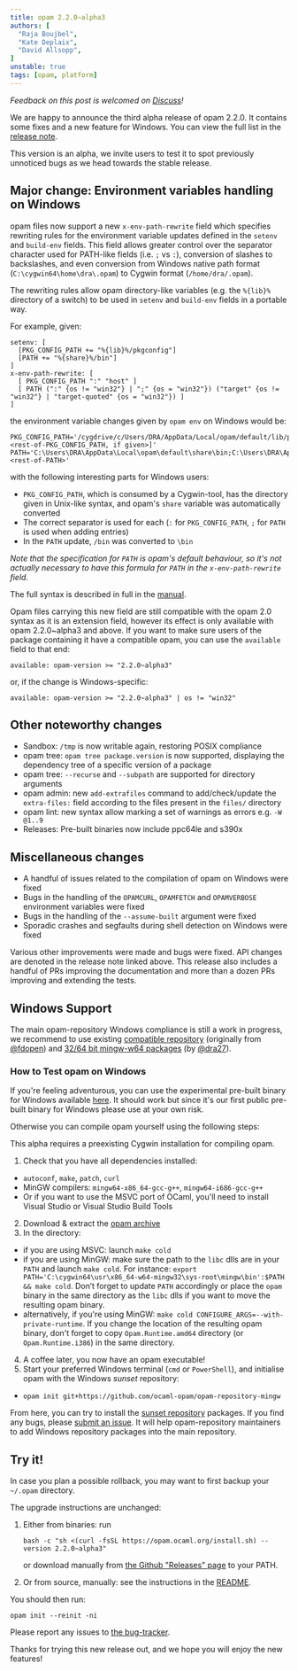 ```yaml
---
title: opam 2.2.0~alpha3
authors: [
  "Raja Boujbel",
  "Kate Deplaix",
  "David Allsopp",
]
unstable: true
tags: [opam, platform]
---
```


_Feedback on this post is welcomed on [Discuss](https://discuss.ocaml.org/t/ann-opam-2-2-0-alpha3/13431)!_

We are happy to announce the third alpha release of opam 2.2.0. It contains
some fixes and a new feature for Windows.  You can view the full list in the
[release note](https://github.com/ocaml/opam/releases/tag/2.2.0-alpha3).

This version is an alpha, we invite users to test it to spot previously
unnoticed bugs as we head towards the stable release.

## Major change: Environment variables handling on Windows

opam files now support a new `x-env-path-rewrite` field which
specifies rewriting rules for the environment variable updates defined in
the `setenv` and `build-env` fields. This field allows greater control over the
separator character used for PATH-like fields (i.e. `;` vs `:`), conversion of
slashes to backslashes, and even conversion from Windows native path format
(`C:\cygwin64\home\dra\.opam`) to Cygwin format (`/home/dra/.opam`).

The rewriting rules allow opam directory-like variables (e.g. the `%{lib}%` directory
of a switch) to be used in `setenv` and `build-env` fields in a portable way.

For example, given:
```
setenv: [
  [PKG_CONFIG_PATH += "%{lib}%/pkgconfig"]
  [PATH += "%{share}%/bin"]
]
x-env-path-rewrite: [
  [ PKG_CONFIG_PATH ":" "host" ]
  [ PATH (":" {os != "win32"} | ";" {os = "win32"}) ("target" {os != "win32"} | "target-quoted" {os = "win32"}) ]
]
```
the environment variable changes given by `opam env` on Windows would be:

```
PKG_CONFIG_PATH='/cygdrive/c/Users/DRA/AppData/Local/opam/default/lib/pkgconfig[:<rest-of-PKG_CONFIG_PATH, if given>]'
PATH='C:\Users\DRA\AppData\Local\opam\default\share\bin;C:\Users\DRA\AppData\Local\opam\default\bin;<rest-of-PATH>'
```

with the following interesting parts for Windows users:
- `PKG_CONFIG_PATH`, which is consumed by a Cygwin-tool, has the directory given in Unix-like syntax, and opam's `share` variable was automatically converted
- The correct separator is used for each (`:` for `PKG_CONFIG_PATH`, `;` for `PATH` is used when adding entries)
- In the `PATH` update, `/bin` was converted to `\bin`

*Note that the specification for `PATH` is opam's _default_ behaviour, so it's not actually necessary to have this formula for `PATH` in the `x-env-path-rewrite` field.*

The full syntax is described in full in the [manual](https://opam.ocaml.org/doc/Manual.html#env-update-rewrite).

Opam files carrying this new field are still compatible with the opam 2.0 syntax as it is an extension field, however its effect is only available with opam 2.2.0~alpha3 and above.
If you want to make sure users of the package containing it have a compatible opam, you can use the `available` field to that end:
```
available: opam-version >= "2.2.0~alpha3"
```
or, if the change is Windows-specific:
```
available: opam-version >= "2.2.0~alpha3" | os != "win32"
```

## Other noteworthy changes

* Sandbox: `/tmp` is now writable again, restoring POSIX compliance
* opam tree: `opam tree package.version` is now supported, displaying the dependency tree of a specific version of a package
* opam tree: `--recurse` and `--subpath` are supported for directory arguments
* opam admin: new `add-extrafiles` command to add/check/update the `extra-files:` field according to the files present in the `files/` directory
* opam lint: new syntax allow marking a set of warnings as errors e.g. `-W @1..9`
* Releases: Pre-built binaries now include ppc64le and s390x

## Miscellaneous changes

* A handful of issues related to the compilation of opam on Windows were fixed
* Bugs in the handling of the `OPAMCURL`, `OPAMFETCH` and `OPAMVERBOSE` environment variables were fixed
* Bugs in the handling of the `--assume-built` argument were fixed
* Sporadic crashes and segfaults during shell detection on Windows were fixed

Various other improvements were made and bugs were fixed.
API changes are denoted in the release note linked above.
This release also includes a handful of PRs improving the documentation and more than a dozen PRs improving and extending the tests.

## Windows Support

The main opam-repository Windows compliance is still a work in progress, we
recommend to use existing [compatible
repository](https://github.com/ocaml-opam/opam-repository-mingw) (originally
from [@fdopen](https://github.com/fdopen)) and [32/64 bit mingw-w64
packages](https://github.com/dra27/opam-repository/tree/windows-5.0) (by
[@dra27](https://github.com/dra27)).


### How to Test opam on Windows
If you're feeling adventurous, you can use the experimental pre-built binary for Windows available [here](https://github.com/ocaml/opam/releases/download/2.2.0-alpha3/opam-2.2.0-alpha3-preview-for-windows.exe). It should work but since it's our first public pre-built binary for Windows please use at your own risk.

Otherwise you can compile opam yourself using the following steps:

This alpha requires a preexisting Cygwin installation for compiling opam.

1. Check that you have all dependencies installed:
  * `autoconf`, `make`, `patch`, `curl`
  * MinGW compilers: `mingw64-x86_64-gcc-g++`, `mingw64-i686-gcc-g++`
  * Or if you want to use the MSVC port of OCaml, you'll need to install Visual Studio or Visual Studio Build Tools
2. Download & extract the [opam archive](https://github.com/ocaml/opam/releases/download/2.2.0-alpha3/opam-full-2.2.0-alpha3.tar.gz)
3. In the directory:
  * if you are using MSVC: launch `make cold`
  * if you are using MinGW: make sure the path to the `libc` dlls are in your `PATH` and launch `make cold`. For instance: `export PATH='C:\cygwin64\usr\x86_64-w64-mingw32\sys-root\mingw\bin':$PATH && make cold`. Don’t forget to update `PATH` accordingly or place the `opam` binary in the same directory as the `libc` dlls if you want to move the resulting opam binary.
  * alternatively, if you're using MinGW: `make cold CONFIGURE_ARGS=--with-private-runtime`. If you change the location of the resulting opam binary, don't forget to copy `Opam.Runtime.amd64` directory (or `Opam.Runtime.i386`) in the same directory.
4. A coffee later, you now have an opam executable!
5. Start your preferred Windows terminal (`cmd` or `PowerShell`), and initialise opam with the Windows _sunset_ repository:
  * `opam init git+https://github.com/ocaml-opam/opam-repository-mingw`

From here, you can try to install the [sunset
repository](https://discuss.ocaml.org/t/sunsetting-opam-repository-mingw/11632)
packages. If you find any bugs, please [submit an
issue](https://github.com/ocaml-opam/opam-repository-mingw#what-do-i-do-when-things-are-broken).
It will help opam-repository maintainers to add Windows repository packages
into the main repository.

## Try it!

In case you plan a possible rollback, you may want to first backup your
`~/.opam` directory.

The upgrade instructions are unchanged:

1. Either from binaries: run

    ```
    bash -c "sh <(curl -fsSL https://opam.ocaml.org/install.sh) --version 2.2.0~alpha3"
    ```

    or download manually from [the Github "Releases" page](https://github.com/ocaml/opam/releases/tag/2.2.0-alpha3) to your PATH.

2. Or from source, manually: see the instructions in the [README](https://github.com/ocaml/opam/tree/2.2.0-alpha3#compiling-this-repo).


You should then run:
```
opam init --reinit -ni
```


Please report any issues to [the bug-tracker](https://github.com/ocaml/opam/issues).

Thanks for trying this new release out, and we hope you will enjoy the new features!

